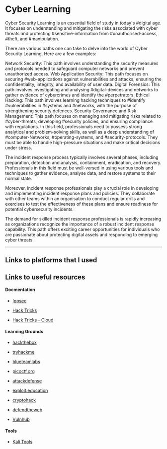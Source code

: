 # Cyber Learning

Cyber Security Learning is an essential field of study in today's #digital age. It focuses on understanding and mitigating the risks associated with cyber threats and protecting #sensitive-information from #unauthorised-access, #theft, and #manipulation.

There are various paths one can take to delve into the world of Cyber Security Learning. Here are a few examples:

Network Security: This path involves understanding the security measures and protocols needed to safeguard computer networks and prevent unauthorized access.
Web Application Security: This path focuses on securing #web-applications against vulnerabilities and attacks, ensuring the confidentiality, integrity, and availability of user data.
Digital Forensics: This path involves investigating and analysing #digital-devices and networks to gather evidence of cybercrimes and identify the #perpetrators.
Ethical Hacking: This path involves learning hacking techniques to #identify #vulnerabilities in #systems and #networks, with the purpose of strengthening security defences.
Security Governance and Risk Management: This path focuses on managing and mitigating risks related to #cyber-threats, developing #security policies, and ensuring compliance with regulations.
In this field, professionals need to possess strong analytical and problem-solving skills, as well as a deep understanding of #computer-Networks, #operating-systems, and #security-protocols. They must be able to handle high-pressure situations and make critical decisions under stress.

The incident response process typically involves several phases, including preparation, detection and analysis, containment, eradication, and recovery. Professionals in this field must be well-versed in using various tools and techniques to gather evidence, analyse data, and restore systems to their normal state.

Moreover, incident response professionals play a crucial role in developing and implementing incident response plans and policies. They collaborate with other teams within an organisation to conduct regular drills and exercises to test the effectiveness of these plans and ensure readiness for potential cybersecurity incidents.

The demand for skilled incident response professionals is rapidly increasing as organizations recognize the importance of a robust incident response capability. This path offers exciting career opportunities for individuals who are passionate about protecting digital assets and responding to emerging cyber threats.

---

## Links to platforms that I used 



## Links to useful resources

#### Docmentation

- [Ippsec](https://ippsec.rocks/)

- [Hack Tricks](http://book.hacktricks.xyz)

- [Hack Tricks - Cloud](https://cloud.hacktricks.xyz/) 

#### Learning Grounds

- [hackthebox](https://eur01.safelinks.protection.outlook.com/?url=https%3A%2F%2Fwww.hackthebox.eu%2F&data=05%7C01%7Cgeorgina.hawkins%40open.ac.uk%7Cc3d8ca8cfb2a4eebe07608dae1b20c5f%7C0e2ed45596af4100bed3a8e5fd981685%7C0%7C0%7C638070453121528049%7CUnknown%7CTWFpbGZsb3d8eyJWIjoiMC4wLjAwMDAiLCJQIjoiV2luMzIiLCJBTiI6Ik1haWwiLCJXVCI6Mn0%3D%7C0%7C%7C%7C&sdata=YW4awCxoGyabMqJZNgUeWUuUHZZ2AebY%2FQGrufHwtjQ%3D&reserved=0)

- [tryhackme](https://eur01.safelinks.protection.outlook.com/?url=https%3A%2F%2Ftryhackme.com%2F&data=05%7C01%7Cgeorgina.hawkins%40open.ac.uk%7Cc3d8ca8cfb2a4eebe07608dae1b20c5f%7C0e2ed45596af4100bed3a8e5fd981685%7C0%7C0%7C638070453121528049%7CUnknown%7CTWFpbGZsb3d8eyJWIjoiMC4wLjAwMDAiLCJQIjoiV2luMzIiLCJBTiI6Ik1haWwiLCJXVCI6Mn0%3D%7C0%7C%7C%7C&sdata=AUUCnJD6b2xP7KKUczJmjbA%2Brh%2B2rfeGQp%2FwrcvMcgA%3D&reserved=0)

- [blueteamlabs](https://eur01.safelinks.protection.outlook.com/?url=https%3A%2F%2Fblueteamlabs.online%2F&data=05%7C01%7Cgeorgina.hawkins%40open.ac.uk%7Cc3d8ca8cfb2a4eebe07608dae1b20c5f%7C0e2ed45596af4100bed3a8e5fd981685%7C0%7C0%7C638070453121528049%7CUnknown%7CTWFpbGZsb3d8eyJWIjoiMC4wLjAwMDAiLCJQIjoiV2luMzIiLCJBTiI6Ik1haWwiLCJXVCI6Mn0%3D%7C0%7C%7C%7C&sdata=gOhDV6OwEONufWtREiM1bgCKl9vQz9lNu0tLgVJcXAc%3D&reserved=0)

- [picoctf.org](https://eur01.safelinks.protection.outlook.com/?url=https%3A%2F%2Fpicoctf.org%2F&data=05%7C01%7Cgeorgina.hawkins%40open.ac.uk%7Cc3d8ca8cfb2a4eebe07608dae1b20c5f%7C0e2ed45596af4100bed3a8e5fd981685%7C0%7C0%7C638070453121684244%7CUnknown%7CTWFpbGZsb3d8eyJWIjoiMC4wLjAwMDAiLCJQIjoiV2luMzIiLCJBTiI6Ik1haWwiLCJXVCI6Mn0%3D%7C0%7C%7C%7C&sdata=Jt8zdM2zQAdU29YOwiAZ2MG3K7mwu1UB%2Beh06LeiMHo%3D&reserved=0)

- [attackdefense](https://eur01.safelinks.protection.outlook.com/?url=https%3A%2F%2Fattackdefense.com%2F&data=05%7C01%7Cgeorgina.hawkins%40open.ac.uk%7Cc3d8ca8cfb2a4eebe07608dae1b20c5f%7C0e2ed45596af4100bed3a8e5fd981685%7C0%7C0%7C638070453121684244%7CUnknown%7CTWFpbGZsb3d8eyJWIjoiMC4wLjAwMDAiLCJQIjoiV2luMzIiLCJBTiI6Ik1haWwiLCJXVCI6Mn0%3D%7C0%7C%7C%7C&sdata=%2BeMI6g0785kCSX9GENbt33h4OdYR32Gprd%2B3sROvuJc%3D&reserved=0)

- [exploit.education](https://eur01.safelinks.protection.outlook.com/?url=https%3A%2F%2Fexploit.education%2F&data=05%7C01%7Cgeorgina.hawkins%40open.ac.uk%7Cc3d8ca8cfb2a4eebe07608dae1b20c5f%7C0e2ed45596af4100bed3a8e5fd981685%7C0%7C0%7C638070453121684244%7CUnknown%7CTWFpbGZsb3d8eyJWIjoiMC4wLjAwMDAiLCJQIjoiV2luMzIiLCJBTiI6Ik1haWwiLCJXVCI6Mn0%3D%7C0%7C%7C%7C&sdata=PuSPNOlggrCwIHQOELED4hC7J15NHPIQd9JmE7m14vE%3D&reserved=0)

- [cryptohack](https://eur01.safelinks.protection.outlook.com/?url=https%3A%2F%2Fcryptohack.org%2F&data=05%7C01%7Cgeorgina.hawkins%40open.ac.uk%7Cc3d8ca8cfb2a4eebe07608dae1b20c5f%7C0e2ed45596af4100bed3a8e5fd981685%7C0%7C0%7C638070453121684244%7CUnknown%7CTWFpbGZsb3d8eyJWIjoiMC4wLjAwMDAiLCJQIjoiV2luMzIiLCJBTiI6Ik1haWwiLCJXVCI6Mn0%3D%7C0%7C%7C%7C&sdata=DMxpaLd2h35VKDYFtgUTFpOT9iKj%2FGnj2Qfpfe2EQdA%3D&reserved=0)

- [defendtheweb](https://eur01.safelinks.protection.outlook.com/?url=https%3A%2F%2Fdefendtheweb.net%2F&data=05%7C01%7Cgeorgina.hawkins%40open.ac.uk%7Cc3d8ca8cfb2a4eebe07608dae1b20c5f%7C0e2ed45596af4100bed3a8e5fd981685%7C0%7C0%7C638070453121684244%7CUnknown%7CTWFpbGZsb3d8eyJWIjoiMC4wLjAwMDAiLCJQIjoiV2luMzIiLCJBTiI6Ik1haWwiLCJXVCI6Mn0%3D%7C0%7C%7C%7C&sdata=59%2B12ZNKSm3xS4lWRhUEHwB4Txa9bA60HiisLFAtLwY%3D&reserved=0)

- [Vulnhub](https://eur01.safelinks.protection.outlook.com/?url=https%3A%2F%2Fwww.vulnhub.com%2F&data=05%7C01%7Cgeorgina.hawkins%40open.ac.uk%7Cc3d8ca8cfb2a4eebe07608dae1b20c5f%7C0e2ed45596af4100bed3a8e5fd981685%7C0%7C0%7C638070453121684244%7CUnknown%7CTWFpbGZsb3d8eyJWIjoiMC4wLjAwMDAiLCJQIjoiV2luMzIiLCJBTiI6Ik1haWwiLCJXVCI6Mn0%3D%7C0%7C%7C%7C&sdata=S1yVX7oLkqzp%2Bp25UGaarXj3menQijuqwlsBNFU2tMI%3D&reserved=0)


#### Tools

-  [Kali Tools](https://www.kali.org/tools/)
